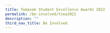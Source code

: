 ```yaml
---
title: Temasek Student Excellence Awards 2022
permalink: /be-involved/tsea2022
description: ""
third_nav_title: Be Involved
---
```

